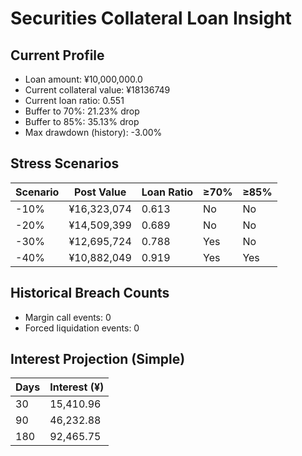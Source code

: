 # Securities Collateral Loan Insight

## Current Profile
- Loan amount: ¥10,000,000.0
- Current collateral value: ¥18136749
- Current loan ratio: 0.551
- Buffer to 70%: 21.23% drop
- Buffer to 85%: 35.13% drop
- Max drawdown (history): -3.00%

## Stress Scenarios
| Scenario | Post Value | Loan Ratio | ≥70% | ≥85% |
| --- | --- | --- | --- | --- |
| -10% | ¥16,323,074 | 0.613 | No | No |
| -20% | ¥14,509,399 | 0.689 | No | No |
| -30% | ¥12,695,724 | 0.788 | Yes | No |
| -40% | ¥10,882,049 | 0.919 | Yes | Yes |

## Historical Breach Counts
- Margin call events: 0
- Forced liquidation events: 0

## Interest Projection (Simple)
| Days | Interest (¥) |
| --- | --- |
| 30 | 15,410.96 |
| 90 | 46,232.88 |
| 180 | 92,465.75 |
